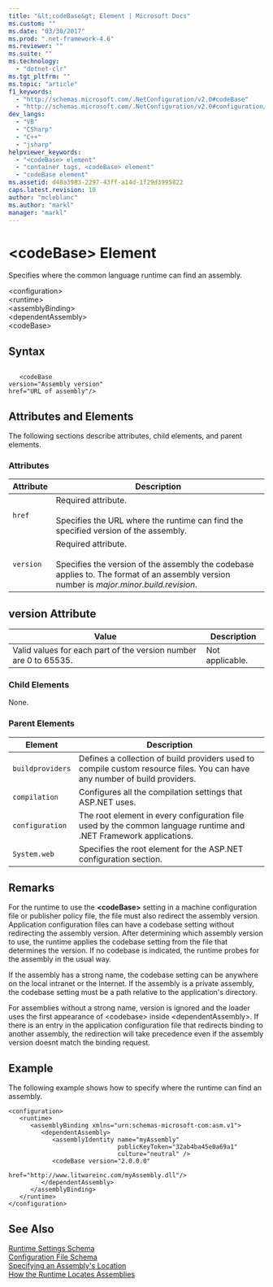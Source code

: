 ```yaml
---
title: "&lt;codeBase&gt; Element | Microsoft Docs"
ms.custom: ""
ms.date: "03/30/2017"
ms.prod: ".net-framework-4.6"
ms.reviewer: ""
ms.suite: ""
ms.technology: 
  - "dotnet-clr"
ms.tgt_pltfrm: ""
ms.topic: "article"
f1_keywords: 
  - "http://schemas.microsoft.com/.NetConfiguration/v2.0#codeBase"
  - "http://schemas.microsoft.com/.NetConfiguration/v2.0#configuration/runtime/assemblyBinding/dependentAssembly/codeBase"
dev_langs: 
  - "VB"
  - "CSharp"
  - "C++"
  - "jsharp"
helpviewer_keywords: 
  - "<codeBase> element"
  - "container tags, <codeBase> element"
  - "codeBase element"
ms.assetid: d48a3983-2297-43ff-a14d-1f29d3995822
caps.latest.revision: 10
author: "mcleblanc"
ms.author: "markl"
manager: "markl"
---
```

# &lt;codeBase&gt; Element
Specifies where the common language runtime can find an assembly.  
  
 \<configuration>  
\<runtime>  
\<assemblyBinding>  
\<dependentAssembly>  
\<codeBase>  
  
## Syntax  
  
```  
  
   <codeBase    
version="Assembly version"  
href="URL of assembly"/>  
```  
  
## Attributes and Elements  
 The following sections describe attributes, child elements, and parent elements.  
  
### Attributes  
  
|Attribute|Description|  
|---------------|-----------------|  
|`href`|Required attribute.<br /><br /> Specifies the URL where the runtime can find the specified version of the assembly.|  
|`version`|Required attribute.<br /><br /> Specifies the version of the assembly the codebase applies to. The format of an assembly version number is *major.minor.build.revision*.|  
  
## version Attribute  
  
|Value|Description|  
|-----------|-----------------|  
|Valid values for each part of the version number are 0 to 65535.|Not applicable.|  
  
### Child Elements  
 None.  
  
### Parent Elements  
  
|Element|Description|  
|-------------|-----------------|  
|`buildproviders`|Defines a collection of build providers used to compile custom resource files. You can have any number of build providers.|  
|`compilation`|Configures all the compilation settings that ASP.NET uses.|  
|`configuration`|The root element in every configuration file used by the common language runtime and .NET Framework applications.|  
|`System.web`|Specifies the root element for the ASP.NET configuration section.|  
  
## Remarks  
 For the runtime to use the **\<codeBase>** setting in a machine configuration file or publisher policy file, the file must also redirect the assembly version. Application configuration files can have a codebase setting without redirecting the assembly version. After determining which assembly version to use, the runtime applies the codebase setting from the file that determines the version. If no codebase is indicated, the runtime probes for the assembly in the usual way.  
  
 If the assembly has a strong name, the codebase setting can be anywhere on the local intranet or the Internet. If the assembly is a private assembly, the codebase setting must be a path relative to the application's directory.  
  
 For assemblies without a strong name, version is ignored and the loader uses the first appearance of \<codebase> inside \<dependentAssembly>. If there is an entry in the application configuration file that redirects binding to another assembly, the redirection will take precedence even if the assembly version doesnt match the binding request.  
  
## Example  
 The following example shows how to specify where the runtime can find an assembly.  
  
```  
<configuration>  
   <runtime>  
      <assemblyBinding xmlns="urn:schemas-microsoft-com:asm.v1">  
         <dependentAssembly>  
            <assemblyIdentity name="myAssembly"  
                              publicKeyToken="32ab4ba45e0a69a1"  
                              culture="neutral" />  
            <codeBase version="2.0.0.0"  
                      href="http://www.litwareinc.com/myAssembly.dll"/>  
         </dependentAssembly>  
      </assemblyBinding>  
   </runtime>  
</configuration>  
```  
  
## See Also  
 [Runtime Settings Schema](../../../../../docs/framework/configuring-apps/file-schema/runtime/index.md)   
 [Configuration File Schema](../../../../../docs/framework/configuring-apps/file-schema/index.md)   
 [Specifying an Assembly's Location](../../../../../docs/framework/configuring-apps/specifying-assembly-location.md)   
 [How the Runtime Locates Assemblies](../../../../../docs/framework/deployment/how-the-runtime-locates-assemblies.md)